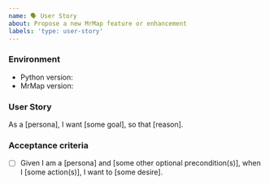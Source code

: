 ```yaml
---
name: 🗣️ User Story
about: Propose a new MrMap feature or enhancement
labels: 'type: user-story'
---
```


<!--
    NOTE: IF YOUR ISSUE DOES NOT FOLLOW THIS TEMPLATE, IT WILL BE CLOSED.
    This form is only for proposing specific new features or enhancements.
    If you have a general idea or question, please start a discussion instead:
    https://github.com/mrmap-community/mrmap/discussions
    NOTE: Due to an excessive backlog of feature requests, we are not currently
    accepting any proposals which significantly extend MrMap's feature scope.
    Please describe the environment in which you are running MrMap. Be sure
    that you are running an unmodified instance of the latest stable release
    before submitting a bug report.
-->
### Environment
* Python version: 
* MrMap version: 


<!--
    As a [persona], I want [some goal], so that [reason].
-->
### User Story
As a [persona], I want [some goal], so that [reason].


<!--
    Given I am a [persona] and I [some action], I [some response].
-->
### Acceptance criteria
* [ ] Given I am a [persona] and [some other optional precondition(s)], when I [some action(s)], I want to [some desire].
